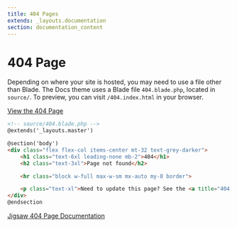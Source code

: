 ```yaml
---
title: 404 Pages
extends: _layouts.documentation
section: documentation_content
---
```

# 404 Page

Depending on where your site is hosted, you may need to use a file other than Blade. The Docs theme uses a Blade file `404.blade.php`, located in `source/`. To preview, you can visit `/404.index.html` in your browser. 

[View the 404 Page](/404/index.html) 

```html
<!-- source/404.blade.php -->
@extends('_layouts.master')

@section('body')
<div class="flex flex-col items-center mt-32 text-grey-darker">
    <h1 class="text-6xl leading-none mb-2">404</h1>
    <h2 class="text-3xl">Page not found</h2>

    <hr class="block w-full max-w-sm mx-auto my-8 border">

    <p class="text-xl">Need to update this page? See the <a title="404 Page Documentation" href="/docs/404"> documentation here</a>.</p>
</div>
@endsection
```
[Jigsaw 404 Page Documentation](https://jigsaw.tighten.co/docs/custom-404-page/)
